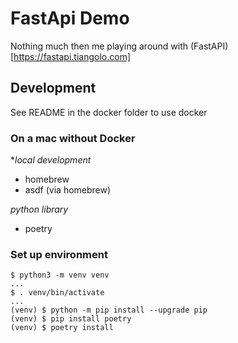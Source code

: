 # FastApi Demo

Nothing much then me playing around with (FastAPI)[https://fastapi.tiangolo.com]

##  Development

See README in the docker folder to use docker

### On a mac without Docker

**local development*
- homebrew
- asdf (via homebrew)

*python library*
- poetry

### Set up environment

```shell
$ python3 -m venv venv
...
$ . venv/bin/activate
...
(venv) $ python -m pip install --upgrade pip
(venv) $ pip install poetry
(venv) $ poetry install
```

